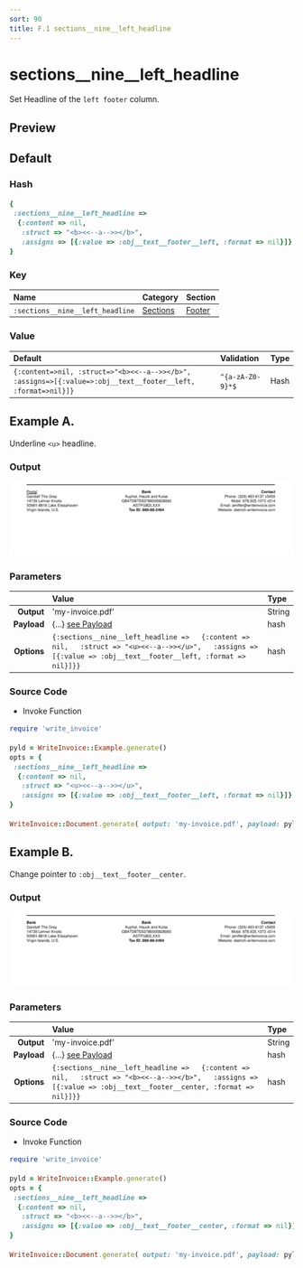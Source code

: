 ```yaml
---
sort: 90
title: F.1 sections__nine__left_headline
---
```

# sections__nine__left_headline

Set Headline of the `left footer` column.


## Preview

<div >
    <canvas id='canvas' search=':sections__nine__left_headline' palette='option_detail'></canvas>
</div>
<script src="../assets/js/marker.js"></script>  

 
## Default

### Hash

```ruby
{
 :sections__nine__left_headline => 
  {:content => nil,
   :struct => "<b><<--a-->></b>",
   :assigns => [{:value => :obj__text__footer__left, :format => nil}]}
} 
```

### Key

| **Name** | **Category** | **Section** |
| :--- | :--- | :--- |
| ```:sections__nine__left_headline``` |  [Sections](./#sections) | [Footer](/sections/footer) |

### Value



| **Default**| **Validation**| **Type** |
| :--- | :--- | :--- |
| ```{:content=>nil, :struct=>"<b><<--a-->></b>", :assigns=>[{:value=>:obj__text__footer__left, :format=>nil}]}``` | ```^{a-zA-Z0-9}*$``` | Hash |

## Example A.

Underline `<u>` headline.

### Output

<img src="../assets/images/options/sections__nine__left_headline--a.png">



### Parameters

| | **Value** | **Type** |
|------:|:------|:------|
| **Output** | 'my-invoice.pdf' | String |
| **Payload** | {...} [see Payload](../payload) | hash |
| **Options** | ```{:sections__nine__left_headline =>   {:content => nil,   :struct => "<u><<--a-->></u>",   :assigns => [{:value => :obj__text__footer__left, :format => nil}]}}``` | hash |


### Source Code

* Invoke Function

```ruby
require 'write_invoice'
 
pyld = WriteInvoice::Example.generate()
opts = {
 :sections__nine__left_headline => 
  {:content => nil,
   :struct => "<u><<--a-->></u>",
   :assigns => [{:value => :obj__text__footer__left, :format => nil}]}
}
 
WriteInvoice::Document.generate( output: 'my-invoice.pdf', payload: pyld, options: opts )

```

## Example B.

Change pointer to `:obj__text__footer__center`.

### Output

<img src="../assets/images/options/sections__nine__left_headline--b.png">



### Parameters

| | **Value** | **Type** |
|------:|:------|:------|
| **Output** | 'my-invoice.pdf' | String |
| **Payload** | {...} [see Payload](../payload) | hash |
| **Options** | ```{:sections__nine__left_headline =>   {:content => nil,   :struct => "<b><<--a-->></b>",   :assigns => [{:value => :obj__text__footer__center, :format => nil}]}}``` | hash |


### Source Code

* Invoke Function

```ruby
require 'write_invoice'
 
pyld = WriteInvoice::Example.generate()
opts = {
 :sections__nine__left_headline => 
  {:content => nil,
   :struct => "<b><<--a-->></b>",
   :assigns => [{:value => :obj__text__footer__center, :format => nil}]}
}
 
WriteInvoice::Document.generate( output: 'my-invoice.pdf', payload: pyld, options: opts )

```

